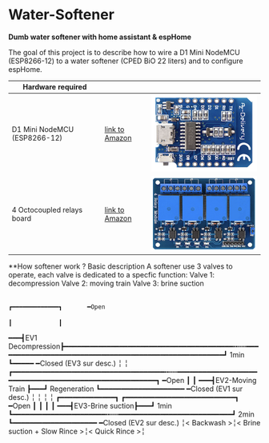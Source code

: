 # Water-Softener
**Dumb water softener with home assistant & espHome**

The goal of this project is to describe how to wire a D1 Mini NodeMCU (ESP8266-12) to a water softener (CPED BiO 22 liters) and to configure espHome.

| Hardware required  |  |  |
| ------------- | ------------- | ------------- |
| D1 Mini NodeMCU (ESP8266-12)  | [link to Amazon](https://www.amazon.fr/gp/product/B01N9RXGHY/ref=pe_3044141_189395771_pd_te_s_qp_im?_encoding=UTF8&pd_rd_i=B01N9RXGHY&pd_rd_r=AZ70N9HMVFQYPZTPVFX5&pd_rd_w=o2N3j&pd_rd_wg=VCi3Y)  | ![](https://github.com/tom34/Water-Softener/blob/33341fb78fcdb5e3516713293c75eb1e442d207a/pics-small/NodeMCU%20-%20D1%20Mini-XS.png)|
| 4 Octocoupled relays board  | [link to Amazon](https://www.amazon.fr/gp/product/B078Q8S9S9/ref=ppx_yo_dt_b_search_asin_title?ie=UTF8&psc=1) | ![](https://github.com/tom34/Water-Softener/blob/c4f95d90308fbb6db4f89fb76a1948137767a7ac/pics-small/4%20relays%20module-XS.png)|

**How softener work ? Basic description
  A softener use 3 valves to operate, each valve is dedicated to a specfic function:
    Valve 1: decompression
    Valve 2: moving train 
    Valve 3: brine suction

                                                                                                                        ┏━━━━━━━━━━━━━┓       ━Open
                                                                                                                        ┃             ┃
 ━━━┫EV1 Decompression┣━━━━━━━━━━━━━━━━━━━━━━━━━━━━━━━━━━━━━━━━╍┅┅━━━━━━━━━━━━━━━━━━━━━━━━━━━━━━━━━━━━━━━━━━━━━━━━━━━━━━┛     1min    ┗━━━━━  ━Closed (EV3 sur desc.)
                                                                                                                        ╎
                                                                                                                        ╎
                          ┏━━━━━━━━━━━━━━━━━━━━━━━━━━━━━━━━━━━━╍┅┅━━━━━━━━━━━━━━━━━━━━━━━━━━━━━━━━━━━━━━━━━━━━━━━━━━━━━━┓                     ━Open
                          ┃                                                                                             ┃
 ━━━┫EV2-Moving Train ┣━━━┛                                    Regeneration                                             ┗━━━━━━━━━━━━━━━━━━━━ ━Closed (EV1 sur desc.)
                          ╎                                                                                             ╎
                          ╎                                                                                             ╎
                          ┏━━━━━━━━━━━━━┓                                                    ┏━━━━━━━━━━━━━━━━━━━━━━━━━━┓                     ━Open
                          ┃             ┃                                                    ┃                          ┃
 ━━━┫EV3-Brine suction┣━━━┛    1min     ┗━━━━━━━━━━━━━━━━━━━━━━╍┅┅━━━━━━━━━━━━━━━━━━━━━━━━━━━┛           2min           ┗━━━━━━━━━━━━━━━━━━━━ ━Closed (EV2 sur desc.)
                          ╎<  Backwash >╎<             Brine suction + Slow Rince           >╎<       Quick Rince      >╎      
